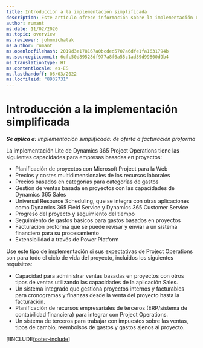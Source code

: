 ```yaml
---
title: Introducción a la implementación simplificada
description: Este artículo ofrece información sobre la implementación Lite de Dynamics 365 Project Operations.
author: rumant
ms.date: 11/02/2020
ms.topic: overview
ms.reviewer: johnmichalak
ms.author: rumant
ms.openlocfilehash: 2019d3e178167a0bcded5707a6dfe1fa1631794b
ms.sourcegitcommit: 6cfc50d89528df977a8f6a55c1ad39d99800d9b4
ms.translationtype: HT
ms.contentlocale: es-ES
ms.lasthandoff: 06/03/2022
ms.locfileid: "8932731"
---
```

# <a name="lite-deployment-overview"></a>Introducción a la implementación simplificada

_**Se aplica a:** implementación simplificada: de oferta a facturación proforma_

La implementación Lite de Dynamics 365 Project Operations tiene las siguientes capacidades para empresas basadas en proyectos:

- Planificación de proyectos con Microsoft Project para la Web
- Precios y costes multidimensionales de los recursos laborales
- Precios basados en categorías para categorías de gastos
- Gestión de ventas basada en proyectos con las capacidades de Dynamics 365 Sales
- Universal Resource Scheduling, que se integra con otras aplicaciones como Dynamics 365 Field Service y Dynamics 365 Customer Service
- Progreso del proyecto y seguimiento del tiempo
- Seguimiento de gastos básicos para gastos basados en proyectos
- Facturación proforma que se puede revisar y enviar a un sistema financiero para su procesamiento
- Extensibilidad a través de Power Platform

Use este tipo de implementación si sus expectativas de Project Operations son para todo el ciclo de vida del proyecto, incluidos los siguientes requisitos:

- Capacidad para administrar ventas basadas en proyectos con otros tipos de ventas utilizando las capacidades de la aplicación Sales.
- Un sistema integrado que gestiona proyectos internos y facturables para cronogramas y finanzas desde la venta del proyecto hasta la facturación.
- Planificación de recursos empresariales de terceros (ERP/sistema de contabilidad financiera) para integrar con Project Operations.
- Un sistema de terceros para trabajar con impuestos sobre las ventas, tipos de cambio, reembolsos de gastos y gastos ajenos al proyecto.


[!INCLUDE[footer-include](../includes/footer-banner.md)]